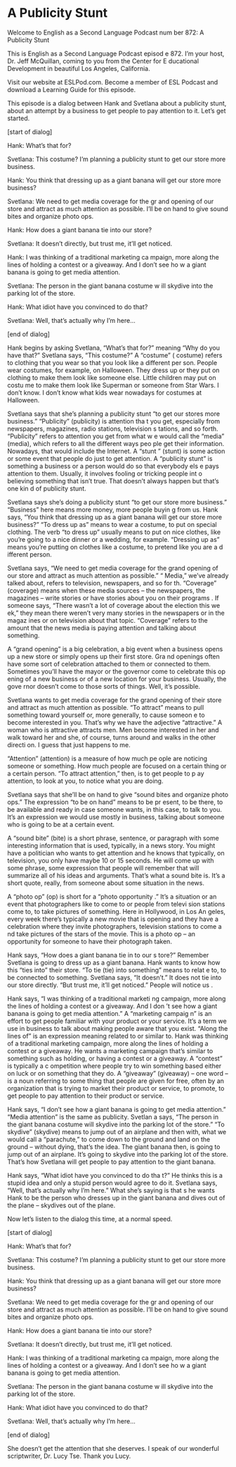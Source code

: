 # A Publicity Stunt

Welcome to English as a Second Language Podcast num ber 872: A Publicity Stunt

This is English as a Second Language Podcast episod e 872. I’m your host, Dr. Jeff McQuillan, coming to you from the Center for E ducational Development in beautiful Los Angeles, California.

Visit our website at ESLPod.com. Become a member of  ESL Podcast and download a Learning Guide for this episode.

This episode is a dialog between Hank and Svetlana about a publicity stunt, about an attempt by a business to get people to pay  attention to it. Let’s get started.

[start of dialog]

Hank:  What’s that for?

Svetlana:  This costume?  I’m planning a publicity stunt to get our store more business.

Hank:  You think that dressing up as a giant banana  will get our store more business?

Svetlana:  We need to get media coverage for the gr and opening of our store and attract as much attention as possible.  I’ll be on hand to give sound bites and organize photo ops.

Hank:  How does a giant banana tie into our store?

Svetlana:  It doesn’t directly, but trust me, it’ll  get noticed.

Hank:  I was thinking of a traditional marketing ca mpaign, more along the lines of holding a contest or a giveaway. And I don’t see ho w a giant banana is going to get media attention.

Svetlana:  The person in the giant banana costume w ill skydive into the parking lot of the store.

Hank:  What idiot have you convinced to do that?

Svetlana:  Well, that’s actually why I’m here...

[end of dialog]

Hank begins by asking Svetlana, “What’s that for?” meaning “Why do you have that?” Svetlana says, “This costume?” A “costume” ( costume) refers to clothing that you wear so that you look like a different per son. People wear costumes, for example, on Halloween. They dress up or they put on  clothing to make them look like someone else. Little children may put on costu me to make them look like Superman or someone from Star Wars. I don’t know. I  don’t know what kids wear nowadays for costumes at Halloween.

Svetlana says that she’s planning a publicity stunt  “to get our stores more business.” “Publicity” (publicity) is attention tha t you get, especially from newspapers, magazines, radio stations, television s tations, and so forth. “Publicity” refers to attention you get from what w e would call the “media” (media), which refers to all the different ways peo ple get their information. Nowadays, that would include the Internet. A “stunt ” (stunt) is some action or some event that people do just to get attention. A “publicity stunt” is something a business or a person would do so that everybody els e pays attention to them. Usually, it involves fooling or tricking people int o believing something that isn’t true. That doesn’t always happen but that’s one kin d of publicity stunt.

Svetlana says she’s doing a publicity stunt “to get  our store more business.” “Business” here means more money, more people buyin g from us. Hank says, “You think that dressing up as a giant banana will get our store more business?” “To dress up as” means to wear a costume, to put on  special clothing. The verb “to dress up” usually means to put on nice clothes,  like you’re going to a nice dinner or a wedding, for example. “Dressing up as” means you’re putting on clothes like a costume, to pretend like you are a d ifferent person.

Svetlana says, “We need to get media coverage for the grand opening of our store and attract as much attention as possible.” “ Media,” we’ve already talked about, refers to television, newspapers, and so for th. “Coverage” (coverage) means when these media sources – the newspapers, the magazines – write stories or have stories about you on their programs . If someone says, “There wasn’t a lot of coverage about the election this we ek,” they mean there weren’t very many stories in the newspapers or in the magaz ines or on television about that topic. “Coverage” refers to the amount that the news media is paying attention and talking about something.

 A “grand opening” is a big celebration, a big event  when a business opens up a new store or simply opens up their first store. Gra nd openings often have some sort of celebration attached to them or connected to them. Sometimes you’ll have the mayor or the governor come to celebrate this op ening of a new business or of a new location for your business. Usually, the gove rnor doesn’t come to those sorts of things. Well, it’s possible.

Svetlana wants to get media coverage for the grand opening of their store and attract as much attention as possible. “To attract”  means to pull something toward yourself or, more generally, to cause someon e to become interested in you. That’s why we have the adjective “attractive.”  A woman who is attractive attracts men. Men become interested in her and walk  toward her and she, of course, turns around and walks in the other directi on. I guess that just happens to me.

“Attention” (attention) is a measure of how much pe ople are noticing someone or something. How much people are focused on a certain  thing or a certain person. “To attract attention,” then, is to get people to p ay attention, to look at you, to notice what you are doing.

Svetlana says that she’ll be on hand to give “sound  bites and organize photo ops.” The expression “to be on hand” means to be pr esent, to be there, to be available and ready in case someone wants, in this case, to talk to you. It’s an expression we would use mostly in business, talking  about someone who is going to be at a certain event.

A “sound bite” (bite) is a short phrase, sentence, or paragraph with some interesting information that is used, typically, in  a news story. You might have a politician who wants to get attention and he knows that typically, on television, you only have maybe 10 or 15 seconds. He will come up with some phrase, some expression that people will remember that will  summarize all of his ideas and arguments. That’s what a sound bite is. It’s a short quote, really, from someone about some situation in the news.

A “photo op” (op) is short for a “photo opportunity .” It’s a situation or an event that photographers like to come to or people from televi sion stations come to, to take pictures of something. Here in Hollywood, in Los An geles, every week there’s typically a new movie that is opening and they have  a celebration where they invite photographers, television stations to come a nd take pictures of the stars of the movie. This is a photo op – an opportunity for someone to have their photograph taken.

 Hank says, “How does a giant banana tie in to our s tore?” Remember Svetlana is going to dress up as a giant banana. Hank wants to know how this “ties into” their store. “To tie (tie) into something” means to relat e to, to be connected to something. Svetlana says, “It doesn’t.” It does not  tie into our store directly. “But trust me, it’ll get noticed.” People will notice us .

Hank says, “I was thinking of a traditional marketi ng campaign, more along the lines of holding a contest or a giveaway. And I don ’t see how a giant banana is going to get media attention.” A “marketing campaig n” is an effort to get people familiar with your product or your service. It’s a term we use in business to talk about making people aware that you exist. “Along the lines of” is an expression meaning related to or similar to. Hank was thinking  of a traditional marketing campaign, more along the lines of holding a contest  or a giveaway. He wants a marketing campaign that’s similar to something such  as holding, or having a contest or a giveaway. A “contest” is typically a c ompetition where people try to win something based either on luck or on something that they do. A “giveaway” (giveaway) – one word – is a noun referring to some thing that people are given for free, often by an organization that is trying to market their product or service, to promote, to get people to pay attention to their  product or service.

Hank says, “I don’t see how a giant banana is going  to get media attention.” “Media attention” is the same as publicity. Svetlan a says, “The person in the giant banana costume will skydive into the parking lot of the store.” “To skydive” (skydive) means to jump out of an airplane and then  with, what we would call a “parachute,” to come down to the ground and land on  the ground – without dying, that’s the idea. The giant banana then, is going to  jump out of an airplane. It’s going to skydive into the parking lot of the store.  That’s how Svetlana will get people to pay attention to the giant banana.

Hank says, “What idiot have you convinced to do tha t?” He thinks this is a stupid idea and only a stupid person would agree to do it.  Svetlana says, “Well, that’s actually why I’m here.” What she’s saying is that s he wants Hank to be the person who dresses up in the giant banana and dives  out of the plane – skydives out of the plane.

Now let’s listen to the dialog this time, at a normal speed.

[start of dialog]

Hank:  What’s that for?

Svetlana:  This costume?  I’m planning a publicity stunt to get our store more business.

Hank:  You think that dressing up as a giant banana  will get our store more business?

Svetlana:  We need to get media coverage for the gr and opening of our store and attract as much attention as possible.  I’ll be on hand to give sound bites and organize photo ops.

Hank:  How does a giant banana tie into our store?

Svetlana:  It doesn’t directly, but trust me, it’ll  get noticed.

Hank:  I was thinking of a traditional marketing ca mpaign, more along the lines of holding a contest or a giveaway. And I don’t see ho w a giant banana is going to get media attention.

Svetlana:  The person in the giant banana costume w ill skydive into the parking lot of the store.

Hank:  What idiot have you convinced to do that?

Svetlana:  Well, that’s actually why I’m here...

[end of dialog]

She doesn’t get the attention that she deserves. I speak of our wonderful scriptwriter, Dr. Lucy Tse. Thank you Lucy.





